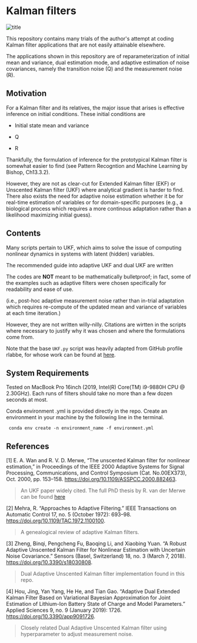 # Kalman filters

![title](https://user-images.githubusercontent.com/35414366/132179092-39c96572-5c0e-4b02-85a3-2fe71d394dd8.png)


This repository contains many trials of the author's attempt at coding Kalman filter applications that are not easily attainable elsewhere.

The applications shown in this repository are of reparameterization of initial mean and variance, dual estimation mode, and adaptive estimation of noise covariances, namely the transition noise (Q) and the measurement noise (R).

## Motivation

For a Kalman filter and its relatives, the major issue that arises is effective inference on initial conditions. These initial conditions are 

- Initial state mean and variance

- Q

- R

Thankfully, the formulation of inference for the prototypical Kalman filter is somewhat easier to find (see Pattern Recogntion and Machine Learning by Bishop, Ch13.3.2).

However, they are not as clear-cut for Extended Kalman filter (EKF) or Unscented Kalman filter (UKF) where analytical gradient is harder to find. There also exists the need for adaptive noise estimation whether it be for real-time estimation of variables or for domain-specific purposes (e.g., a biological process which requires a more continous adaptation rather than a likelihood maximizing initial guess).

## Contents

Many scripts pertain to UKF, which aims to solve the issue of computing nonlinear dynamics in systems with latent (hidden) variables.

The recommended guide into adaptive UKF and dual UKF are written 

The codes are **NOT** meant to be mathematically bulletproof; in fact, some of the examples such as adaptive filters were chosen specifically for readability and ease of use.

(i.e., post-hoc adaptive measurement noise rather than in-trial adaptation which requires re-compute of the updated mean and variance of variables at each time iteration.)

However, they are not written willy-nilly. Citations are wirtten in the scripts where necessary to justify why it was chosen and where the formulations come from.

Note that the base <code>UKF.py</code> script was heavily adapted from GitHub profile rlabbe, for whose work can be found at [here](https://github.com/rlabbe/Kalman-and-Bayesian-Filters-in-Python "here").



## System Requirements

Tested on MacBook Pro 16inch (2019, Intel(R) Core(TM) i9-9880H CPU @ 2.30GHz). Each runs of filters should take no more than a few dozen seconds at most.

Conda environment .yml is provided directly in the repo. Create an environment in your machine by the following line in the terminal.

<code> conda env create -n environment_name -f environment.yml </code>

## References

[1] E. A. Wan and R. V. D. Merwe, “The unscented Kalman filter for nonlinear estimation,” in Proceedings of the IEEE 2000 Adaptive Systems for Signal Processing, Communications, and Control Symposium (Cat. No.00EX373), Oct. 2000, pp. 153–158. https://doi.org/10.1109/ASSPCC.2000.882463.

> An UKF paper widely cited. The full PhD thesis by R. van der Merwe can be found [here](https://scholararchive.ohsu.edu/downloads/rf55z768s?locale=en "original")

[2] Mehra, R. “Approaches to Adaptive Filtering.” IEEE Transactions on Automatic Control 17, no. 5 (October 1972): 693–98. https://doi.org/10.1109/TAC.1972.1100100.

> A genealogical review of adaptive Kalman filters.

[3] Zheng, Binqi, Pengcheng Fu, Baoqing Li, and Xiaobing Yuan. “A Robust Adaptive Unscented Kalman Filter for Nonlinear Estimation with Uncertain Noise Covariance.” Sensors (Basel, Switzerland) 18, no. 3 (March 7, 2018). https://doi.org/10.3390/s18030808.

> Dual Adaptive Unscented Kalman filter implementation found in this repo.

[4] Hou, Jing, Yan Yang, He He, and Tian Gao. “Adaptive Dual Extended Kalman Filter Based on Variational Bayesian Approximation for Joint Estimation of Lithium-Ion Battery State of Charge and Model Parameters.” Applied Sciences 9, no. 9 (January 2019): 1726. https://doi.org/10.3390/app9091726.

> Closely related Dual Adaptive Unscented Kalman filter using hyperparameter to adjust measurement noise.










